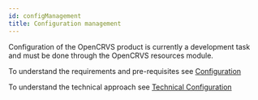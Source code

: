 ```yaml
---
id: configManagement
title: Configuration management
---
```


Configuration of the OpenCRVS product is currently a development task and must be done through the OpenCRVS resources module.

To understand the requirements and pre-requisites see [Configuration](../system_overview/configuration)

To understand the technical approach see [Technical Configuration](../technology/technicalConfiguration)
